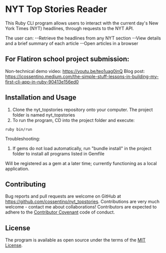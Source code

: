 # NYT Top Stories Reader

This Ruby CLI program allows users to interact with the current day's New York Times (NYT) headlines, through requests to the NYT API.

The user can:
    --Retrieve the headlines from any NYT section
    --View details and a brief summary of each article
    --Open articles in a browser
    
## For Flatiron school project submission:
    
   Non-technical demo video: https://youtu.be/teo1uag0jnQ
   Blog post: https://icossentino.medium.com/the-simple-stuff-lessons-in-building-my-first-cli-app-in-ruby-90413e156ed0
    
## Installation and Usage

1) Clone the nyt_topstories repository onto your computer. The project folder is named nyt_topstories
2) To run the program, CD into the project folder and execute:

`ruby bin/run`

Troubleshooting:
1) If gems do not load automatically, run "bundle install" in the project folder to install all programs listed in Gemfile

Will be registered as a gem at a later time; currently functioning as a local application.


## Contributing

Bug reports and pull requests are welcome on GitHub at https://github.com/cossentino/nyt_topstories. Contributions are very much welcome - contact me about collaborations! Contributors are expected to adhere to the [Contributor Covenant](https://www.contributor-covenant.org/) code of conduct.

## License

The program is available as open source under the terms of the [MIT License](http://opensource.org/licenses/MIT).
